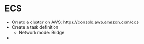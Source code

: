 # ECS

* Create a cluster on AWS: https://console.aws.amazon.com/ecs
* Create a task definition
    * Network mode: Bridge
* 
